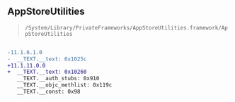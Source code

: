 ## AppStoreUtilities

> `/System/Library/PrivateFrameworks/AppStoreUtilities.framework/AppStoreUtilities`

```diff

-11.1.6.1.0
-  __TEXT.__text: 0x1025c
+11.1.11.0.0
+  __TEXT.__text: 0x10260
   __TEXT.__auth_stubs: 0x910
   __TEXT.__objc_methlist: 0x119c
   __TEXT.__const: 0x98

```
